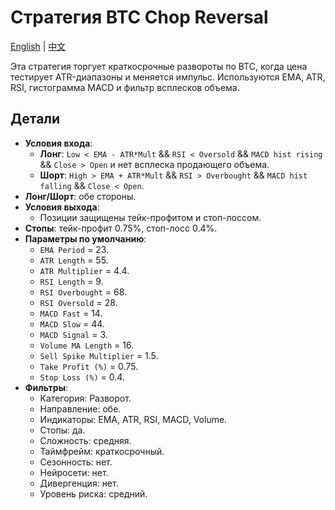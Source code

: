 # Стратегия BTC Chop Reversal
[English](README.md) | [中文](README_cn.md)

Эта стратегия торгует краткосрочные развороты по BTC, когда цена тестирует ATR-диапазоны и меняется импульс. Используются EMA, ATR, RSI, гистограмма MACD и фильтр всплесков объема.

## Детали

- **Условия входа**:
  - **Лонг**: `Low < EMA - ATR*Mult` && `RSI < Oversold` && `MACD hist rising` && `Close > Open` и нет всплеска продающего объема.
  - **Шорт**: `High > EMA + ATR*Mult` && `RSI > Overbought` && `MACD hist falling` && `Close < Open`.
- **Лонг/Шорт**: обе стороны.
- **Условия выхода**:
  - Позиции защищены тейк-профитом и стоп-лоссом.
- **Стопы**: тейк-профит 0.75%, стоп-лосс 0.4%.
- **Параметры по умолчанию**:
  - `EMA Period` = 23.
  - `ATR Length` = 55.
  - `ATR Multiplier` = 4.4.
  - `RSI Length` = 9.
  - `RSI Overbought` = 68.
  - `RSI Oversold` = 28.
  - `MACD Fast` = 14.
  - `MACD Slow` = 44.
  - `MACD Signal` = 3.
  - `Volume MA Length` = 16.
  - `Sell Spike Multiplier` = 1.5.
  - `Take Profit (%)` = 0.75.
  - `Stop Loss (%)` = 0.4.
- **Фильтры**:
  - Категория: Разворот.
  - Направление: обе.
  - Индикаторы: EMA, ATR, RSI, MACD, Volume.
  - Стопы: да.
  - Сложность: средняя.
  - Таймфрейм: краткосрочный.
  - Сезонность: нет.
  - Нейросети: нет.
  - Дивергенция: нет.
  - Уровень риска: средний.
